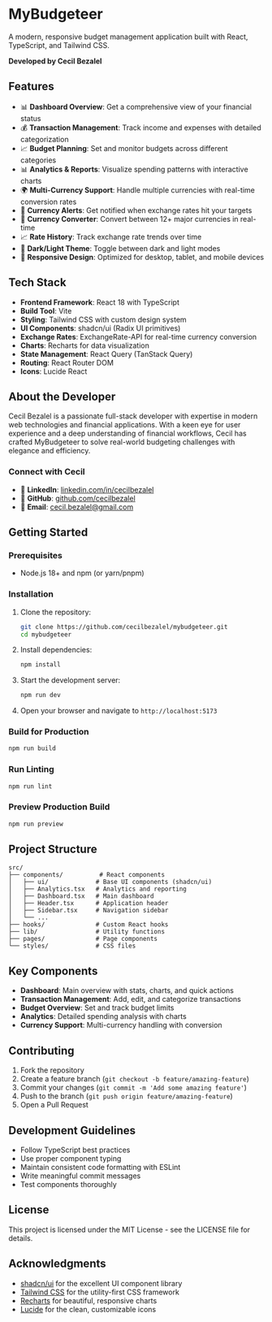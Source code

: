 # MyBudgeteer

A modern, responsive budget management application built with React, TypeScript, and Tailwind CSS.

**Developed by Cecil Bezalel**

## Features

- 📊 **Dashboard Overview**: Get a comprehensive view of your financial status
- 💰 **Transaction Management**: Track income and expenses with detailed categorization
- 📈 **Budget Planning**: Set and monitor budgets across different categories
- 📊 **Analytics & Reports**: Visualize spending patterns with interactive charts
- 🌍 **Multi-Currency Support**: Handle multiple currencies with real-time conversion rates
- 🔔 **Currency Alerts**: Get notified when exchange rates hit your targets
- 💱 **Currency Converter**: Convert between 12+ major currencies in real-time
- 📈 **Rate History**: Track exchange rate trends over time
- 🌙 **Dark/Light Theme**: Toggle between dark and light modes
- 📱 **Responsive Design**: Optimized for desktop, tablet, and mobile devices

## Tech Stack

- **Frontend Framework**: React 18 with TypeScript
- **Build Tool**: Vite
- **Styling**: Tailwind CSS with custom design system
- **UI Components**: shadcn/ui (Radix UI primitives)
- **Exchange Rates**: ExchangeRate-API for real-time currency conversion
- **Charts**: Recharts for data visualization
- **State Management**: React Query (TanStack Query)
- **Routing**: React Router DOM
- **Icons**: Lucide React

## About the Developer

Cecil Bezalel is a passionate full-stack developer with expertise in modern web technologies and financial applications. With a keen eye for user experience and a deep understanding of financial workflows, Cecil has crafted MyBudgeteer to solve real-world budgeting challenges with elegance and efficiency.

### Connect with Cecil
- 💼 **LinkedIn**: [linkedin.com/in/cecilbezalel](https://linkedin.com/in/cecilbezalel)
- 🐙 **GitHub**: [github.com/cecilbezalel](https://github.com/cecilbezalel)
- 📧 **Email**: cecil.bezalel@gmail.com

## Getting Started

### Prerequisites

- Node.js 18+ and npm (or yarn/pnpm)

### Installation

1. Clone the repository:
   ```bash
   git clone https://github.com/cecilbezalel/mybudgeteer.git
   cd mybudgeteer
   ```

2. Install dependencies:
   ```bash
   npm install
   ```

3. Start the development server:
   ```bash
   npm run dev
   ```

4. Open your browser and navigate to `http://localhost:5173`

### Build for Production

```bash
npm run build
```

### Run Linting

```bash
npm run lint
```

### Preview Production Build

```bash
npm run preview
```

## Project Structure

```
src/
├── components/          # React components
│   ├── ui/             # Base UI components (shadcn/ui)
│   ├── Analytics.tsx   # Analytics and reporting
│   ├── Dashboard.tsx   # Main dashboard
│   ├── Header.tsx      # Application header
│   ├── Sidebar.tsx     # Navigation sidebar
│   └── ...
├── hooks/              # Custom React hooks
├── lib/                # Utility functions
├── pages/              # Page components
└── styles/             # CSS files
```

## Key Components

- **Dashboard**: Main overview with stats, charts, and quick actions
- **Transaction Management**: Add, edit, and categorize transactions
- **Budget Overview**: Set and track budget limits
- **Analytics**: Detailed spending analysis with charts
- **Currency Support**: Multi-currency handling with conversion

## Contributing

1. Fork the repository
2. Create a feature branch (`git checkout -b feature/amazing-feature`)
3. Commit your changes (`git commit -m 'Add some amazing feature'`)
4. Push to the branch (`git push origin feature/amazing-feature`)
5. Open a Pull Request

## Development Guidelines

- Follow TypeScript best practices
- Use proper component typing
- Maintain consistent code formatting with ESLint
- Write meaningful commit messages
- Test components thoroughly

## License

This project is licensed under the MIT License - see the LICENSE file for details.

## Acknowledgments

- [shadcn/ui](https://ui.shadcn.com/) for the excellent UI component library
- [Tailwind CSS](https://tailwindcss.com/) for the utility-first CSS framework
- [Recharts](https://recharts.org/) for beautiful, responsive charts
- [Lucide](https://lucide.dev/) for the clean, customizable icons
